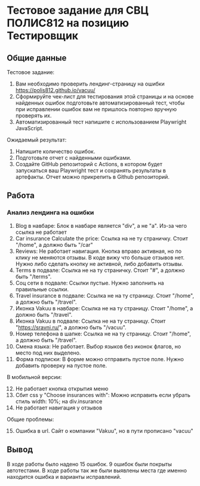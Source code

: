 # Тестовое задание для СВЦ ПОЛИС812 на позицию Тестировщик

## Общие данные

Тестовое задание:
1. Вам необходимо проверить лендинг-страницу на ошибки https://polis812.github.io/vacuu/
2. Сформируйте чек-лист для тестирования этой страницы и на основе найденных ошибок подготовьте автоматизированный тест, чтобы при исправлении ошибок вам не пришлось повторно вручную проверять их.
3. Автоматизированный тест напишите с использованием Playwright JavaScript.

Ожидаемый результат:
1. Напишите количество ошибок.
2. Подготовьте отчет с найденными ошибками.
3. Создайте GitHub репозиторий с Actions, в котором будет запускаться ваш Playwright тест и сохранять результаты в артефакты. Отчет можно прикрепить в Github репозиторий.


## Работа
### Анализ лендинга на ошибки


1) Blog в навбаре:
    Блок в навбаре является "div", а не "a". Из-за чего ссылка не работает
2) Car insurance Calculate the price:
    Ссылка на не ту страничку. Стоит "/home", а должно быть "/car"
3) Reviews:
    Не работает навигация. Кнопка вправо активная, но по клику не меняются отзывы. В коде вижу что больше отзывов нет. Нужно либо сделать кнопку не активной, либо добавить отзывы.
4) Terms в подвале:
    Ссылка не на ту страничку. Стоит "#", а должно быть "/terms".
5) Соц сети в подвале:
    Ссылки пустые. Нужно заполнить на правильные ссылки.
6) Travel insurance в подвале: 
    Ссылка не на ту страницу. Стоит "/home", а должно быть "/travel".
7) Иконка Vakuu в навбаре: 
    Ссылка не на ту страницу. Стоит "/home", а должно быть "/travel".
8) Иконка Vakuu в подвале: 
    Ссылка не на ту страницу. Стоит "https://sravni.ru/", а должно быть "/vacuu".
9) Номер телефона в шапке: 
    Ссылка не на ту страницу. Стоит "/home", а должно быть "/travel".
10) Смена языка:
    Не работает. Выбор языков без иконок флагов, но место под них выделено.
11) Форма подписки:
    В форме можно отправить пустое поле. Нужно добавить проверку на пустое поле.

В мобильной версии: 

12) Не работает кнопка открытия меню
13) Сбит css у "Choose insurances with":
    Можно исправить если убрать стиль width: 10%; на div.insurance
14) Не работает навигация у отзывов

Общие проблемы:

15) Ошибка в url. Сайт о компании "Vakuu", но в пути прописано "vacuu"


## Вывод

В ходе работы было надено 15 ошибок. 9 ошибок были покрыты автотестами. В ходе работы так же были выявлены места где именно находится ошибка и варианты исправлений. 